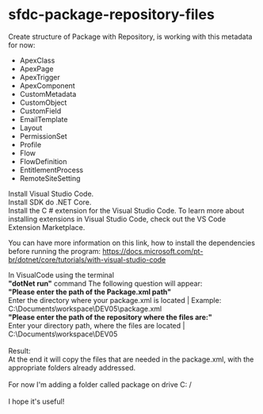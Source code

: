 # sfdc-package-repository-files

Create structure of Package with Repository, 
is working with this metadata for now:

<ul>
  <li>ApexClass</li>
  <li>ApexPage</li>
  <li>ApexTrigger</li>
  <li>ApexComponent</li>
  <li>CustomMetadata</li>
  <li>CustomObject</li>
  <li>CustomField</li>
  <li>EmailTemplate</li>
  <li>Layout</li>
  <li>PermissionSet</li>
  <li>Profile</li>
  <li>Flow</li>
  <li>FlowDefinition</li>
  <li>EntitlementProcess</li>
  <li>RemoteSiteSetting</li>
</ul>

Install  Visual Studio Code.<br />
Install SDK do .NET Core.<br />
Install the C # extension for the Visual Studio Code. To learn more about installing extensions in Visual Studio Code, check out the VS Code Extension Marketplace.<br />

You can have more information on this link, how to install the dependencies before running the program:
https://docs.microsoft.com/pt-br/dotnet/core/tutorials/with-visual-studio-code<br />

In VisualCode using the terminal <br />
<strong>"dotNet run"</strong> command The following question will appear:<br />
<strong>"Please enter the path of the Package.xml path"</strong><br />
Enter the directory where your package.xml is located | Example: C:\Documents\workspace\DEV05\package.xml<br />
<strong>"Please enter the path of the repository where the files are:"</strong><br />
Enter your directory path, where the files are located | C:\Documents\workspace\DEV05<br />
<br />
Result:<br />
At the end it will copy the files that are needed in the package.xml, with the appropriate folders already addressed.<br />
<br />
For now I'm adding a folder called package on drive C: / <br />
<br />
I hope it's useful!<br />
